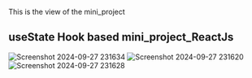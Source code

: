 This is the view of the mini_project
## useState Hook based mini_project_ReactJs
![Screenshot 2024-09-27 231634](https://github.com/user-attachments/assets/7a5779e6-ce59-4152-ac43-499dbf4b0a5b)
![Screenshot 2024-09-27 231620](https://github.com/user-attachments/assets/d1a02126-67cc-4da2-b3bf-b2612c35e22e)
![Screenshot 2024-09-27 231628](https://github.com/user-attachments/assets/92d26c72-e484-42fc-86d6-2c27903eed32)
